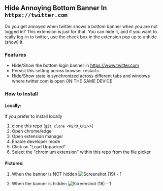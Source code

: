 ## Hide Annoying Bottom Banner In `https://twitter.com`

Do you get annoyed when twitter shows a bottom banner when you are not logged in?
This extension is just for that.
You can hide it, and if you want to really log-in to twitter, use the check box in the extension pop up to unhide (show) it.

### Features

- Hide/Show the bottom login banner in https://www.twitter.com
- Persist this setting across browser restarts
- Hide/Show state is synchronized across different tabs and windows where twitter.com is open ON THE SAME DEVICE 

### How to Install

#### Locally:  

If you prefer to install locally

1. clone this repo (`git clone <REPO_URL>`>)
2. Open chrome/edge
3. Open extension manager
4. Enable developer mode
5. Click on "Load Unpacked"
6. Select the "chromium extension" within this repo from the file picker

#### Pictures:
1. When the banner is NOT hidden
![Screenshot (19) - 1](https://user-images.githubusercontent.com/15051871/209400766-0bb43c59-4f41-40bf-84c5-08538c7b65c3.png)

2. When the banner is hidden
![Screenshot (18) - 1](https://user-images.githubusercontent.com/15051871/209400584-46164c26-2764-4130-9761-dd731c353a03.png)
